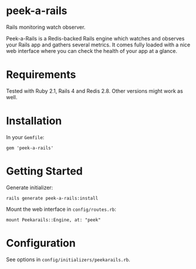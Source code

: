 peek-a-rails
============

Rails monitoring watch observer.

Peek-a-Rails is a Redis-backed Rails engine which watches
and observes your Rails app and gathers several metrics.
It comes fully loaded with a nice web interface where you
can check the health of your app at a glance.

# Requirements

Tested with Ruby 2.1, Rails 4 and Redis 2.8. Other versions might
work as well.

# Installation

In your `Gemfile`:

    gem 'peek-a-rails'

# Getting Started

Generate initializer:

    rails generate peek-a-rails:install

Mount the web interface in `config/routes.rb`:

    mount Peekarails::Engine, at: "peek"

# Configuration

See options in `config/initializers/peekarails.rb`.


